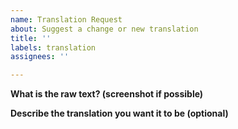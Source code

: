 ```yaml
---
name: Translation Request
about: Suggest a change or new translation
title: ''
labels: translation
assignees: ''

---
```


**What is the raw text? (screenshot if possible)**

**Describe the translation you want it to be (optional)**
